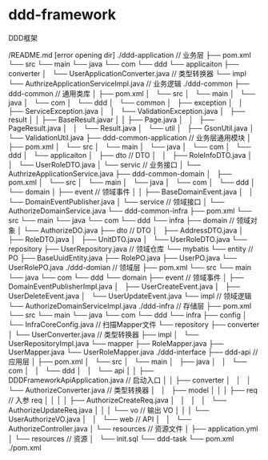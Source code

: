 # ddd-framework
DDD框架

/README.md [error opening dir]
./ddd-application  // 业务层
├── pom.xml
└── src
    └── main
        └── java
            └── com
                └── ddd
                    └── applicaiton
                        ├── converter
                        │   └── UserApplicationConverter.java // 类型转换器
                        └── impl
                            └── AuthrizeApplicationServiceImpl.java // 业务逻辑
./ddd-common
├── ddd-common // 通用类库
│   ├── pom.xml
│   └── src
│       └── main
│           └── java
│               └── com
│                   └── ddd
│                       └── common
│                           ├── exception
│                           │   ├── ServiceException.java
│                           │   └── ValidationException.java
│                           ├── result
│                           │   ├── BaseResult.javar
│                           │   ├── Page.java
│                           │   ├── PageResult.java
│                           │   └── Result.java
│                           └── util
│                               ├── GsonUtil.java
│                               └── ValidationUtil.java
├── ddd-common-application // 业务层通用模块
│   ├── pom.xml
│   └── src
│       └── main
│           └── java
│               └── com
│                   └── ddd
│                       └── applicaiton
│                           ├── dto // DTO
│                           │   ├── RoleInfoDTO.java
│                           │   └── UserRoleDTO.java
│                           └── servic // 业务接口
│                               └── AuthrizeApplicationService.java
├── ddd-common-domain
│   ├── pom.xml
│   └── src
│       └── main
│           └── java
│               └── com
│                   └── ddd
│                       └── domain
│                           ├── event // 领域事件
│                           │   ├── BaseDomainEvent.java
│                           │   └── DomainEventPublisher.java
│                           └── service // 领域接口
│                               └── AuthorizeDomainService.java
└── ddd-common-infra
    ├── pom.xml
    └── src
        └── main
            └── java
                └── com
                    └── ddd
                        └── infra
                            ├── domain // 领域对象
                            │   └── AuthorizeDO.java
                            ├── dto // DTO
                            │   ├── AddressDTO.java
                            │   ├── RoleDTO.java
                            │   ├── UnitDTO.java
                            │   └── UserRoleDTO.java
                            └── repository
                                ├── UserRepository.java // 领域仓库
                                └── mybatis
                                    └── entity // PO
                                        ├── BaseUuidEntity.java
                                        ├── RolePO.java
                                        ├── UserPO.java
                                        └── UserRolePO.java
./ddd-domian  // 领域层
├── pom.xml
└── src
    └── main
        └── java
            └── com
                └── ddd
                    └── domain
                        ├── event // 领域事件
                        │   ├── DomainEventPublisherImpl.java
                        │   ├── UserCreateEvent.java
                        │   ├── UserDeleteEvent.java
                        │   └── UserUpdateEvent.java
                        └── impl // 领域逻辑
                            └── AuthorizeDomainServiceImpl.java
./ddd-infra  // 存储层
├── pom.xml
└── src
    └── main
        └── java
            └── com
                └── ddd
                    └── infra
                        ├── config
                        │   └── InfraCoreConfig.java  // 扫描Mapper文件
                        └── repository
                            ├── converter
                            │   └── UserConverter.java // 类型转换器
                            ├── impl
                            │   └── UserRepositoryImpl.java
                            └── mapper
                                ├── RoleMapper.java
                                ├── UserMapper.java
                                └── UserRoleMapper.java
./ddd-interface
├── ddd-api  // 应用层
│   ├── pom.xml
│   └── src
│       └── main
│           ├── java
│           │   └── com
│           │       └── ddd
│           │           └── api
│           │               ├── DDDFrameworkApiApplication.java // 启动入口
│           │               ├── converter
│           │               │   └── AuthorizeConverter.java // 类型转换器
│           │               ├── model
│           │               │   ├── req // 入参 req
│           │               │   │   ├── AuthorizeCreateReq.java
│           │               │   │   └── AuthorizeUpdateReq.java
│           │               │   └── vo  // 输出 VO
│           │               │       └── UserAuthorizeVO.java
│           │               └── web     // API
│           │                   └── AuthorizeController.java
│           └── resources // 资源文件
│               ├── application.yml
│           └── resources // 资源
│               └── init.sql
└── ddd-task
    └── pom.xml
./pom.xml
